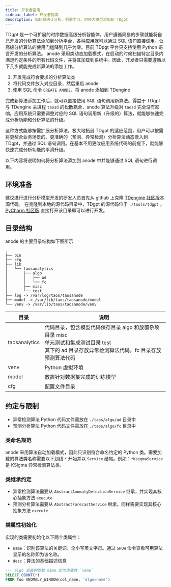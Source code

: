 ```yaml
---
title: 开发者指南
sidebar_label: 开发者指南
description: 如何将统计分析、机器学习、时序大模型添加到 TDgpt
---
```


TDgpt 是一个可扩展的时序数据高级分析智能体，用户遵循简易的步骤就能将自己开发的分析算法添加到分析平台，各种应用就可以通过 SQL 语句直接调用，让高级分析算法的使用门槛降到几乎为零。目前 TDpgt 平台只支持使用 Python 语言开发的分析算法。
anode 采用类动态加载模式，在启动的时候扫描特定目录内满足约定条件的所有代码文件，并将其加载到系统中。因此，开发者只需要遵循以下几步就能完成新算法的添加工作。

1. 开发完成符合要求的分析算法类
2. 将代码文件放入对应目录，然后重启 anode
3. 使用 SQL 命令 `CREATE ANODE`，将 anode 添加到 TDengine

完成新算法添加工作后，就可以直接使用 SQL 语句调用新算法。得益于 TDgpt 与 TDengine 主进程 `taosd` 的松散耦合，anode 算法升级对 `taosd` 完全没有影响。应用系统只需要调整对应的 SQL 语句调用新（升级的）算法，就能够快速完成分析功能和分析算法的升级。

这种方式能够按需扩展分析算法，极大地拓展 TDgpt 的适应范围，用户可以按需将更契合业务场景的、更准确的（预测、异常检测）分析算法动态嵌入到 TDgpt，并通过 SQL 语句调用。在基本不用更改应用系统代码的前提下，就能够快速完成分析功能的平滑升级。

以下内容将说明如何将分析算法添加到 anode 中并能够通过 SQL 语句进行调用。

## 环境准备

建议进行进行分析模型开发的研发人员首先从 github 上克隆 [TDengine 社区版本](https://github.com/taosdata/tdengine) 源代码。
在克隆到本地的源代码目录中，TDgpt 的源代码位于 `./tools/tdgpt` 。[PyCharm 社区版](https://www.jetbrains.com/pycharm/download)
直接打开该目录即可以进行开发。

## 目录结构

anode 的主要目录结构如下图所示

```text
.
├── bin
├── cfg
├── lib
│   └── taosanalytics
│       ├── algo
│       │   ├── ad
│       │   └── fc
│       ├── misc
│       └── test
├── log -> /var/log/taos/taosanode
├── model -> /var/lib/taos/taosanode/model
└── venv -> /var/lib/taos/taosanode/venv
```

| 目录            | 说明                                                                                    |
|---------------|---------------------------------------------------------------------------------------|
| taosanalytics | 代码目录，包含模型代码保存目录 algo 和放置杂项目录 misc  <br/> 单元测试和集成测试目录 test <br/> 其下的 ad 目录存放异常检测算法代码，fc 目录存放预测算法代码 |
| venv          | Python 虚拟环境                                                                           |
| model         | 放置针对数据集完成的训练模型                                                                        |
| cfg           | 配置文件目录                                                                                |

## 约定与限制

- 异常检测算法 Python 代码文件需放在 `./taos/algo/ad` 目录中
- 预测分析算法 Python 代码文件需放在 `./taos/algo/fc` 目录中

### 类命名规范

anode 采用算法自动加载模式，因此只识别符合命名约定的 Python 类。需要加载的算法类名称需要以下划线 `*` 开始并以 `Service` 结尾。例如：`*KsigmaService` 是 KSigma 异常检测算法类。

### 类继承约定

- 异常检测算法需要从 `AbstractAnomalyDetectionService` 继承，并实现其核心抽象方法 `execute`
- 预测分析算法需要从 `AbstractForecastService` 继承，同样需要实现其核心抽象方法 `execute`

### 类属性初始化

实现的类需要初始化以下两个类属性：

- `name`：识别该算法的关键词，全小写英文字母。通过 `SHOW` 命令查看可用算法显示的名称即为该名称。
- `desc`：算法的基础描述信息

```SQL
--- algo 后面的参数 name 即为类属性 `name`
SELECT COUNT(*)
FROM foo ANOMALY_WINDOW(col_name, 'algo=name')
```
